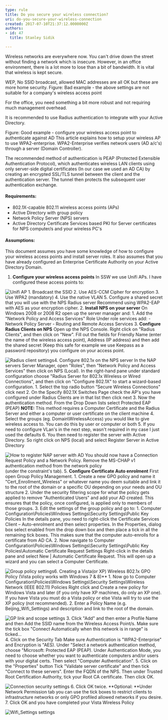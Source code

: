 ```yaml
---
type: rule
title: Do you secure your wireless connection?
uri: do-you-secure-your-wireless-connection
created: 2017-07-10T21:37:12.0000000Z
authors:
- id: 47
  title: Stanley Sidik

---
```


Wireless networks are everywhere now. You can't drive down the street without finding a network which is insecure. However, in an office environment, there is a lot more to lose than a bit of bandwidth. It is vital that wireless is kept secure.
 
WEP, No SSID broadcast, allowed MAC addresses are all OK but these are more home security.
Figure: Bad example - the above settings are not suitable for a company's wireless access point




For the office, you need something a bit more robust and not requiring much management overhead.

It is recommended to use Radius authentication to integrate with your Active Directory.

Figure: Good example - configure your wireless access point to authenticate against AD
This article explains how to setup your wireless AP to use WPA2-enterprise. WPA2-Enterprise verifies network users (AD a/c's) through a server (Domain Controller).

The recommended method of authentication is PEAP (Protected Extensible Authentication Protocol), which authenticates wireless LAN clients using only server-side digital certificates (In our case we used an AD CA) by creating an encrypted SSL/TLS tunnel between the client and the authentication server. The tunnel then protects the subsequent user authentication exchange.

#### Requirements:

- 802.1X-capable 802.11 wireless access points (APs)
- Active Directory with group policy
- Network Policy Server (NPS) servers
- Active Directory Certificate Services based PKI for Server certificates for NPS computer/s and your wireless PC's


#### Assumptions:

This document assumes you have some knowledge of how to configure your wireless access points and install server roles. It also assumes that you have already configured an Enterprise Certificate Authority on your Active Directory Domain.

1. **Configure your wireless access points**
    In SSW we use Unifi APs. I have configured these access points to:
    
![Unifi AP    1. Broadcast the SSID](ubntuap-ac-lite.jpg)
    2. Use AES-CCM Cipher for encryption
    3. Use WPA2 (mandatory)
    4. Use the native VLAN
    5. Configure a shared secret that you will use with the NPS Radius server
    Recommend using WPA2-EAP with AES as your encryption cipher.
2. **Install NPS on your server**
    On Windows 2008 or 2008 R2 open up the server manager and:
    1. Add the "Network Policy and Access Services" Role
    Under role services add:
    - Network Policy Server
    - Routing and Remote Access Services
3. **Configure Radius Clients on NPS**
    Open up the NPS Console. Right click on "Radius Clients", and then click on "New".
    Fill out the fields for Friendly Name (enter the name of the wireless access point), Address (IP address) and then add the shared secret (Keep this safe for example we use Keepass as a password repository) you configure on your access point.
 
![Radius client settings4. Configure 802.1x on the NPS server](NPS2.png)
    In the NAP servers Server Manager, open "Roles", then "Network Policy and Access Services" then click on NPS (Local).
    In the right-hand pane under standard configuration choose "Radius Server for 802.1x Wireless or Wired Connections", and then click on "Configure 802.1X" to start a wizard-based configuration.
    1. Select the top radio button “Secure Wireless Connections" click next
    2. On the Specify 802.1X Switches Page check the AP's you have configured under Radius Clients are in that list then click next
    3. Now the authentication method. From the Drop Down lists select Protected EAP (PEAP)
**NOTE:** This method requires a Computer Certificate and the Radius Server and either a computer or user certificate on the client machine
    4. Select the groups (eg. Domain\WirelessAccess) you would like to give wireless access to. You can do this by user or computer or both
    5. If you need to configure VLan's in the next step, wasn't required in my case I just used the defaults
    6. You then need to register the server with Active Directory. So right click on NPS (local) and select Register Server in Active Directory

![How to register NAP server with AD    You should now have a Connection Request Policy and a Network Policy. Remove the MS-CHAP v1 authentication method from the network policy](NPS.png)(under the constraint's tab).
5. **Configure Certificate Auto enrolment**
    First open Group Policy Management.
    1. Create a new GPO policy and name it "Cert\_Enrollment\_Wireless" or whatever name you deem suitable and link it to the root of the domain or a specific OU depending on your needs and OU structure
    2. Under the security filtering scope for what the policy gets applied to remove "Authenticated Users" and add your AD created. This ensures that the policy, once configured, is applied only to members of those groups.
    3. Edit the settings of the group policy and go to:
        1. Computer Configuration\Policies\Windows Settings\Security Settings\Public Key Policies
            In the details pane, you need to right-click the Certificate Services Client – Auto-enrolment and then select properties.
            In the Properties, dialog box select enabled from the drop down box and then place a tick in all the remaining tick boxes. This makes sure that the computer auto-enrolls for a certificate from AD CA.
        2. Now navigate to Computer Configuration\Policies\Windows Settings\Security Settings\Public Key Policies\Automatic Certificate Request Settings
            Right-click in the details pane and select New | Automatic Certificate Request.
            This will open up a wizard and you can select a Computer Certificate.
 
![Group policy settings6. Creating a Vista](Cert4.png)(or XP) Wireless 802.1x GPO Policy (Vista policy works with Windows 7 & 8)**
    1. Now go to Computer Configuration\Policies\Windows Settings\Security Settings\Wireless Network (IEEE 802.11) Policies
        Right click and Create a new policy for Windows Vista and later (if you only have XP machines, do only an XP one). If you have Vista you must do a Vista policy or else Vista will try to use the XP policy (not recommended).
    2. Enter a Policy Name (e.g. Beijing\_Wifi\_Settings) and description and link to the root of the domain.
 
![GP link and scope settings    3. Click "Add" and then enter a Profile Name and then Add the SSID name from the Wireless Access Point/s. Make sure the tick box "Connect Automatically when this network is in range" is ticked...](Cert3.png)
    4. Click on the Security Tab
        Make sure Authentication is "WPA2-Enterprise" and Encryption is "AES).
        Under "Select a network authentication method, choose "Microsoft: Protected EAP (PEAP).
        Under Authentication Mode, you need to choose whether you want to authenticate computers and/or users with your digital certs. Then select "Computer Authentication".
    5. Click on the "Properties" button
        Tick "Validate server certificate" and then tick "Connect to these servers". Enter the FQDN of the NPS.
        Then under Trusted Root Certification Authority, tick your Root CA certificate. Then click OK.
 
![Connection security settings    6. Click OK twice.](Cert2.png)
        **Optional: **Under Network Permission tab you can use the tick boxes to restrict clients to infrastructure networks or only GPO profiled allowed networks if you desire.
    7. Click OK and you have completed your Vista Wireless Policy
 
![Wifi\_Settings settings](GPU.png)
